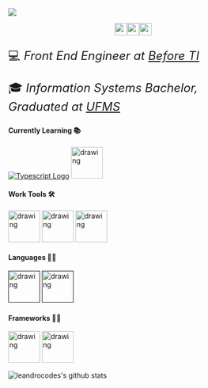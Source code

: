 

 <img align='center' src="https://i.imgur.com/ur3tN7v.png">

<p style="display: flex; justify-content: center; width: 100%"><a href="https://www.twitter.com/leandrovianam"><img src="https://img.shields.io/badge/twitter-%231DA1F2.svg?&style=for-the-badge&logo=twitter&logoColor=white" height=25></a> <a href="https://www.linkedin.com/in/leandro-viana-45a1a9168/"><img src="https://img.shields.io/badge/linkedin-%230077B5.svg?&style=for-the-badge&logo=linkedin&logoColor=white" height=25></a> <a href="https://www.instagram.com/leandrovianam/"><img src="https://img.shields.io/badge/instagram-%23E4405F.svg?&style=for-the-badge&logo=instagram&logoColor=white" height=25></a>
</p>

<p style="font-size: 24px">💻<em> Front End Engineer at <a href="http://www.before.com.br">Before TI</em></a> <p>
<p style="font-size: 24px">🎓<em> Information Systems Bachelor, Graduated at <a href="https://www.ufms.br">UFMS</a>
</em></p>


#### Currently Learning 📚
[![Typescript Logo](https://cdn.iconscout.com/icon/free/png-64/typescript-1-1175078.png)](https://www.typescriptlang.org/)
[<img src="https://d2eip9sf3oo6c2.cloudfront.net/tags/images/000/001/034/square_256/graphqllogo.png" alt="drawing" width="64" />](https://graphql.org/)

#### Work  Tools 🛠️
[<img src="https://upload.wikimedia.org/wikipedia/commons/thumb/9/9a/Visual_Studio_Code_1.35_icon.svg/1024px-Visual_Studio_Code_1.35_icon.svg.png" alt="drawing" width="64" />](https://code.visualstudio.com/)
[<img src="https://icons.iconarchive.com/icons/papirus-team/papirus-apps/512/insomnia-icon.png" alt="drawing" width="64" />](https://insomnia.rest/)
[<img src="https://avatars3.githubusercontent.com/u/53234021?s=400&v=4" alt="drawing" width="64" />](https://www.beekeeperstudio.io/)

#### Languages 👨‍💻
[<img src="https://upload.wikimedia.org/wikipedia/commons/thumb/9/99/Unofficial_JavaScript_logo_2.svg/1024px-Unofficial_JavaScript_logo_2.svg.png" alt="drawing" width="64" />]()
[<img src="https://sass-lang.com/assets/img/styleguide/seal-color-aef0354c.png" alt="drawing" width="64" />]()


#### Frameworks 👨‍💻
[<img src="https://upload.wikimedia.org/wikipedia/commons/thumb/9/95/Vue.js_Logo_2.svg/1184px-Vue.js_Logo_2.svg.png" alt="drawing" width="64" />](https://vuejs.org/)
[<img src="https://seeklogo.com/images/A/apollo-logo-DC7DD3C444-seeklogo.com.png" alt="drawing" width="64" />](https://www.apollographql.com/docs/apollo-server/)

![leandrocodes's github stats](https://github-readme-stats.vercel.app/api?username=leandrocodes&hide=contribs,issues&show_icons=true&line_height=21&theme=graywhite)
